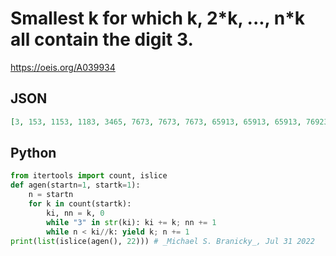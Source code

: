 # Smallest k for which k, 2\*k, \.\.\., n\*k all contain the digit 3\.
https://oeis.org/A039934
## JSON
```JSON
[3, 153, 1153, 1183, 3465, 7673, 7673, 7673, 65913, 65913, 65913, 76923, 232767, 232767, 232767, 232767, 232767, 2307767, 2307767, 2307767, 2307767, 3076923, 6923313, 17078903, 19507893, 56695913, 56695913, 113322666, 113322666]
```
## Python
```Python
from itertools import count, islice
def agen(startn=1, startk=1):
    n = startn
    for k in count(startk):
        ki, nn = k, 0
        while "3" in str(ki): ki += k; nn += 1
        while n < ki//k: yield k; n += 1
print(list(islice(agen(), 22))) # _Michael S. Branicky_, Jul 31 2022
```
